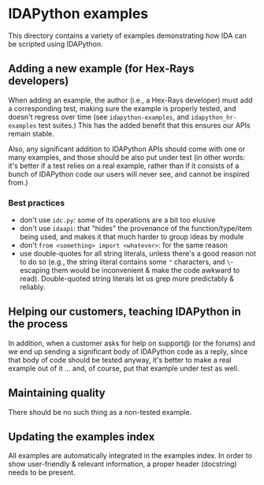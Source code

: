 
# IDAPython examples

This directory contains a variety of examples demonstrating
how IDA can be scripted using IDAPython.

## Adding a new example (for Hex-Rays developers)

When adding an example, the author (i.e., a Hex-Rays developer)
must add a corresponding test, making sure the example is properly
tested, and doesn't regress over time (see `idapython-examples`,
and `idapython_hr-examples` test suites.) This has the added benefit
that this ensures our APIs remain stable.

Also, any significant addition to IDAPython APIs should come
with one or many examples, and those should be also put under test
(in other words: it's better if a test relies on a real example,
rather than if it consists of a bunch of IDAPython code our
users will never see, and cannot be inspired from.)

### Best practices

* don't use `idc.py`: some of its operations are a bit too elusive
* don't use `idaapi`: that "hides" the provenance of the
  function/type/item being used, and makes it that much harder to
  group ideas by module
* don't `from <something> import <whatever>`: for the same reason
* use double-quotes for all string literals, unless there's a good
  reason not to do so (e.g., the string literal contains some `"`
  characters, and `\`-escaping them would be inconvenient & make the
  code awkward to read).
  Double-quoted string literals let us grep more predictably & reliably.

## Helping our customers, teaching IDAPython in the process

In addition, when a customer asks for help on support@ (or the forums)
and we end up sending a significant body of IDAPython code as a reply,
since that body of code should be tested anyway, it's better to make
a real example out of it ... and, of course, put that example under
test as well.

## Maintaining quality

There should be no such thing as a non-tested example.

## Updating the examples index

All examples are automatically integrated in the examples index.
In order to show user-friendly & relevant information, a proper
header (docstring) needs to be present.
